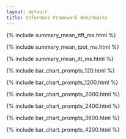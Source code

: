 ```yaml
---
layout: default
title: Inference Framework Benchmarks
---
```


{% include summary_mean_ttft_ms.html %}

{% include summary_mean_tpot_ms.html %}

{% include summary_mean_itl_ms.html %}

{% include bar_chart_prompts_120.html %}

{% include bar_chart_prompts_1200.html %}

{% include bar_chart_prompts_2000.html %}

{% include bar_chart_prompts_2400.html %}

{% include bar_chart_prompts_3600.html %}

{% include bar_chart_prompts_4200.html %}
